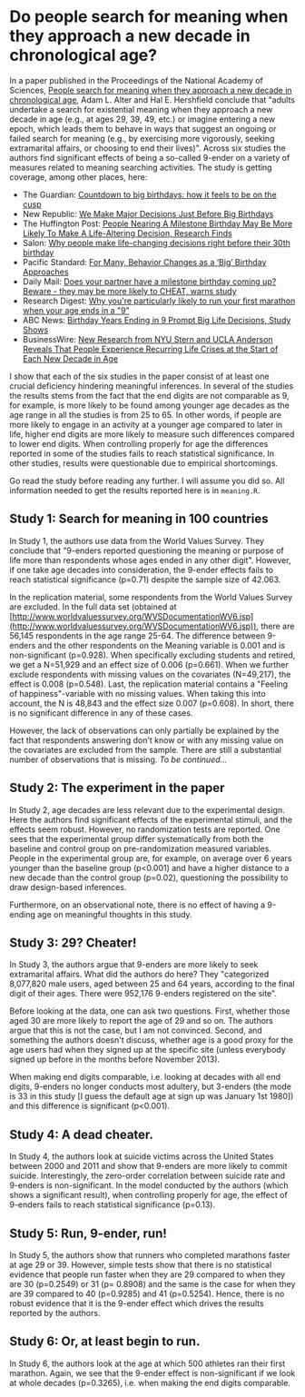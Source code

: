 # Do people search for meaning when they approach a new decade in chronological age?

In a paper published in the Proceedings of the National Academy of Sciences, [People search for meaning when they approach a new decade in chronological age](http://www.pnas.org/content/early/2014/11/12/1415086111.abstract), Adam L. Alter and Hal E. Hershfield conclude that "adults undertake a search for existential meaning when they approach a new decade in age (e.g., at ages 29, 39, 49, etc.) or imagine entering a new epoch, which leads them to behave in ways that suggest an ongoing or failed search for meaning (e.g., by exercising more vigorously, seeking extramarital affairs, or choosing to end their lives)". Across six studies the authors find significant effects of being a so-called 9-ender on a variety of measures related to meaning searching activities. The study is getting coverage, among other places, here:

- The Guardian: [Countdown to big birthdays: how it feels to be on the cusp](http://www.theguardian.com/lifeandstyle/2014/nov/29/countdown-to-big-birthdays)
- New Republic: [We Make Major Decisions Just Before Big Birthdays](http://www.newrepublic.com/article/120320/we-make-major-decisions-29-39-49-etc)
- The Huffington Post: [People Nearing A Milestone Birthday May Be More Likely To Make A Life-Altering Decision, Research Finds](http://www.huffingtonpost.com/2014/11/17/when-age-ends-in-9_n_6171782.html)
- Salon: [Why people make life-changing decisions right before their 30th birthday](http://www.salon.com/2014/11/19/you_are_more_likely_to_make_a_huge_decision_before_a_major_birthday/)
- Pacific Standard: [For Many, Behavior Changes as a ‘Big’ Birthday Approaches](http://www.psmag.com/navigation/health-and-behavior/many-behavior-changes-big-birthday-approaches-94736/)
- Daily Mail: [Does your partner have a milestone birthday coming up? Beware - they may be more likely to CHEAT, warns study](http://www.dailymail.co.uk/sciencetech/article-2839670/Does-partner-milestone-birthday-coming-Beware-likely-CHEAT-warns-study.html)
- Research Digest: [Why you're particularly likely to run your first marathon when your age ends in a "9"](http://digest.bps.org.uk/2014/11/why-youre-particularly-likely-to-run.html)
- ABC News: [Birthday Years Ending in 9 Prompt Big Life Decisions, Study Shows](http://abcnews.go.com/Health/birthday-years-ending-prompt-big-life-decisions-study/story?id=27033786)
- BusinessWire: [New Research from NYU Stern and UCLA Anderson Reveals That People Experience Recurring Life Crises at the Start of Each New Decade in Age](http://www.businesswire.com/news/home/20141118005101/en/Research-NYU-Stern-UCLA-Anderson-Reveals-People#.VGupFvlMxVI)

I show that each of the six studies in the paper consist of at least one crucial deficiency hindering meaningful inferences. In several of the studies the results stems from the fact that the end digits are not comparable as 9, for example, is more likely to be found among younger age decades as the age range in all the studies is from 25 to 65. In other words, if people are more likely to engage in an activity at a younger age compared to later in life, higher end digits are more likely to measure such differences compared to lower end digits. When controlling properly for age the differences reported in some of the studies fails to reach statistical significance. In other studies, results were questionable due to empirical shortcomings.

Go read the study before reading any further. I will assume you did so. All information needed to get the results reported here is in `meaning.R`.

## Study 1: Search for meaning in 100 countries
In Study 1, the authors use data from the World Values Survey. They conclude that "9-enders reported questioning the meaning or purpose of life more than respondents whose ages ended in any other digit". However, if one take age decades into consideration, the 9-ender effects fails to reach statistical significance (p=0.71) despite the sample size of 42.063. 

In the replication material, some respondents from the World Values Survey are excluded. In the full data set (obtained at [http://www.worldvaluessurvey.org/WVSDocumentationWV6.jsp](http://www.worldvaluessurvey.org/WVSDocumentationWV6.jsp)), there are 56,145 respondents in the age range 25-64. The difference between 9-enders and the other respondents on the Meaning variable is 0.001 and is non-significant (p=0.928). When specifically excluding students and retired, we get a N=51,929 and an effect size of 0.006 (p=0.661). When we further exclude respondents with missing values on the covariates (N=49,217), the effect is 0.008 (p=0.548). Last, the replication material contains a "Feeling of happiness"-variable with no missing values. When taking this into account, the N is 48,843 and the effect size 0.007 (p=0.608). In short, there is no significant difference in any of these cases.

However, the lack of observations can only partially be explained by the fact that respondents answering don't know or with any missing value on the covariates are excluded from the sample. There are still a substantial number of observations that is missing. _To be continued..._

## Study 2: The experiment in the paper
In Study 2, age decades are less relevant due to the experimental design. Here the authors find significant effects of the experimental stimuli, and the effects seem robust. However, no randomization tests are reported. One sees that the experimental group differ systematically from both the baseline and control group on pre-randomization measured variables. People in the experimental group are, for example, on average over 6 years younger than the baseline group (p<0.001) and have a higher distance to a new decade than the control group (p=0.02), questioning the possibility to draw design-based inferences. 

Furthermore, on an observational note, there is no effect of having a 9-ending age on meaningful thoughts in this study. 

## Study 3: 29? Cheater!
In Study 3, the authors argue that 9-enders are more likely to seek extramarital affairs. What did the authors do here? They "categorized 8,077,820 male users, aged between 25 and 64 years, according to the final digit of their ages. There were 952,176 9-enders registered on the site".

Before looking at the data, one can ask two questions. First, whether those aged 30 are more likely to report the age of 29 and so on. The authors argue that this is not the case, but I am not convinced. Second, and something the authors doesn't discuss, whether age is a good proxy for the age users had when they signed up at the specific site (unless everybody signed up before in the months before November 2013).

When making end digits comparable, i.e. looking at decades with all end digits, 9-enders no longer conducts most adultery, but 3-enders (the mode is 33 in this study [I guess the default age at sign up was January 1st 1980]) and this difference is significant (p<0.001). 

## Study 4: A dead cheater.
In Study 4, the authors look at suicide victims across the United States between 2000 and 2011 and show that 9-enders are more likely to commit suicide. Interestingly, the zero-order correlation between suicide rate and 9-enders is non-significant. In the model conducted by the authors (which shows a significant result), when controlling properly for age, the effect of 9-enders fails to reach statistical significance (p=0.13).

## Study 5: Run, 9-ender, run!
In Study 5, the authors show that runners who completed marathons faster at age 29 or 39. However, simple tests show that there is no statistical evidence that people run faster when they are 29 compared to when they are 30 (p=0.2549) or 31 (p= 0.8908) and the same is the case for when they are 39 compared to 40 (p=0.9285) and 41 (p=0.5254). Hence, there is no robust evidence that it is the 9-ender effect which drives the results reported by the authors. 

## Study 6: Or, at least begin to run.
In Study 6, the authors look at the age at which 500 athletes ran their first marathon. Again, we see that the 9-ender effect is non-significant if we look at whole decades (p=0.3265), i.e. when making the end digits comparable.